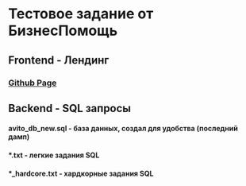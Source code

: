 # Тестовое задание от БизнесПомощь

## Frontend - Лендинг

### [Github Page](https://1jigsaw.github.io/landing_SQL_queries/frontend/index.html)

## Backend - SQL запросы

#### avito_db_new.sql - база данных, создал для удобства (последний дамп)

#### *.txt - легкие задания SQL

#### *_hardcore.txt - хардкорные задания SQL

